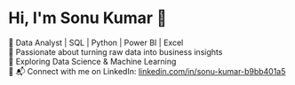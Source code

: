 # Hi, I'm Sonu Kumar 👋  
🔹 Data Analyst | SQL | Python | Power BI | Excel  
🔹 Passionate about turning raw data into business insights  
🔹 Exploring Data Science & Machine Learning  
🔹 📬 Connect with me on LinkedIn: [linkedin.com/in/sonu-kumar-b9bb401a5](https://www.linkedin.com/in/sonu-kumar-b9bb401a5/)  
